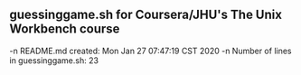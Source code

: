 ## guessinggame.sh for Coursera/JHU's The Unix Workbench course

-n README.md created: 
Mon Jan 27 07:47:19 CST 2020
-n 
Number of lines in guessinggame.sh: 
      23
